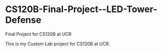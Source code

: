 # CS120B-Final-Project--LED-Tower-Defense
Final Project for CS120B at UCR

This is my Custom Lab project for CS120B at UCR.
